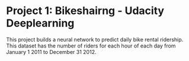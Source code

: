 # Project 1: Bikeshairng - Udacity Deeplearning
 This project builds a neural network to predict daily bike rental ridership. This dataset has the number of riders for each hour of each day from January 1 2011 to December 31 2012.
